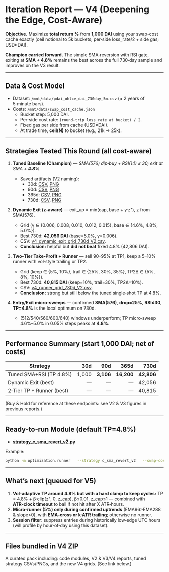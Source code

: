 
# Iteration Report — V4 (Deepening the Edge, Cost‑Aware)

**Objective.** Maximize **total return %** from **1,000 DAI** using your swap-cost cache exactly (ceil notional to 5k buckets; per‑side loss_rate/2 + side gas; USD≈DAI).  

**Champion carried forward.** The simple SMA‑reversion with RSI gate, exiting at **SMA + 4.8%** remains the best across the full 730‑day sample and improves on the V3 result.

---

## Data & Cost Model
- Dataset: `/mnt/data/pdai_ohlcv_dai_730day_5m.csv` (≈ 2 years of 5‑minute bars).
- Costs: `/mnt/data/swap_cost_cache.json`  
  - Bucket step: 5,000 DAI.  
  - Per‑side cost rate: `(round‑trip loss_rate at bucket) / 2`.  
  - Fixed gas per side from cache (USD≈DAI).  
  - At trade time, **ceil(N)** to bucket (e.g., 21k → 25k).

---

## Strategies Tested This Round (all cost-aware)
1. **Tuned Baseline (Champion)** — _SMA(576) dip‑buy + RSI(14) ≤ 30; exit at SMA + **4.8%**._  
   - Saved artifacts (V2 naming):
     - 30d: [CSV](sandbox:/mnt/data/tuned_sma_rsi_30d_trades_V2.csv), [PNG](sandbox:/mnt/data/tuned_sma_rsi_30d_equity_V2.png)
     - 90d: [CSV](sandbox:/mnt/data/tuned_sma_rsi_90d_trades_V2.csv), [PNG](sandbox:/mnt/data/tuned_sma_rsi_90d_equity_V2.png)
     - 365d: [CSV](sandbox:/mnt/data/tuned_sma_rsi_365d_trades_V2.csv), [PNG](sandbox:/mnt/data/tuned_sma_rsi_365d_equity_V2.png)
     - 730d: [CSV](sandbox:/mnt/data/tuned_sma_rsi_730d_trades_V2.csv), [PNG](sandbox:/mnt/data/tuned_sma_rsi_730d_equity_V2.png)

2. **Dynamic Exit (z‑aware)** — exit_up = min(cap, base + γ·z⁺), z from SMA(576).  
   - Grid (γ ∈ {0.006, 0.008, 0.010, 0.012, 0.015}, base ∈ {4.6%, 4.8%, 5.0%}).  
   - Best 730d: **42,056 DAI** (base=5.0%, γ=0.006).  
   - CSV: [v4_dynamic_exit_grid_730d_V2.csv](sandbox:/mnt/data/v4_dynamic_exit_grid_730d_V2.csv).  
   - **Conclusion:** helpful but **did not beat** fixed 4.8% (42,806 DAI).

3. **Two‑Tier Take‑Profit + Runner** — sell 90–95% at TP1, keep a 5–10% runner with vol‑style trailing or TP2.  
   - Grid (keep ∈ {5%, 10%}, trail ∈ {25%, 30%, 35%}, TP2Δ ∈ {5%, 8%, 10%}).  
   - Best 730d: **40,815 DAI** (keep=10%, trail=30%, TP2Δ=10%).  
   - CSV: [v4_runner_grid_730d_V2.csv](sandbox:/mnt/data/v4_runner_grid_730d_V2.csv).  
   - **Conclusion:** strong but still below the tuned single‑shot TP at 4.8%.

4. **Entry/Exit micro‑sweeps** — confirmed **SMA(576)**, **drop=25%**, **RSI≤30**, **TP=4.8%** is the local optimum on 730d.  
   - (512/540/560/600/640) windows underperform; TP micro‑sweep 4.6%–5.0% in 0.05% steps peaks at **4.8%**.

---

## Performance Summary (start 1,000 DAI; net of costs)

| Strategy | 30d | 90d | 365d | 730d |
|---|---:|---:|---:|---:|
| Tuned SMA+RSI (TP 4.8%) | 1,000 | **3,106** | **16,200** | **42,806** |
| Dynamic Exit (best) | — | — | — | 42,056 |
| 2‑Tier TP + Runner (best) | — | — | — | 40,815 |

(Buy & Hold for reference at these endpoints: see V2 & V3 figures in previous reports.)

---

## Ready‑to‑run Module (default TP=4.8%)
- **[strategy_c_sma_revert_v2.py](sandbox:/mnt/data/strategy_c_sma_revert_v2.py)**

Example:
```bash
python -m optimization.runner   --strategy c_sma_revert_v2   --swap-cost-cache /path/to/swap_cost_cache.json   --csv /path/to/PAIR_5m.csv   --start-cash 1000   --params '{"n_sma":576,"entry_drop":0.25,"exit_up":0.048,"rsi_n":14,"rsi_max":30}'
```

---

## What’s next (queued for V5)
1. **Vol‑adaptive TP around 4.8% but with a hard clamp to keep cycles:** TP = 4.8% + β·clip(z⁺, 0, z_cap), β≤0.01, z_cap≤1 — combined with **ATR‑clock timeout** to bail if not hit after X ATR‑hours.  
2. **Micro‑runner (5%) only during confirmed uptrends** (EMA96>EMA288 & slope>0), with **EMA‑cross or k·ATR trailing**; otherwise no runner.  
3. **Session filter**: suppress entries during historically low‑edge UTC hours (will profile by hour‑of‑day using this dataset).

---

## Files bundled in V4 ZIP
A curated pack including: code modules, V2 & V3/V4 reports, tuned strategy CSVs/PNGs, and the new V4 grids. (See link below.)
